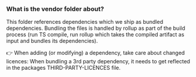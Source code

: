 ### What is the vendor folder about?

This folder references dependencies which we ship as bundled dependencies.
Bundling the files is handled by rollup as part of the build process (run TS compile, run rollup which takes the compiled
artifact as input and bundles its dependencies).

👉 When adding (or modifying) a dependency, take care about changed licences: When bundling a 3rd party
dependency, it needs to get reflected in the packages THIRD-PARTY-LICENCES file.
